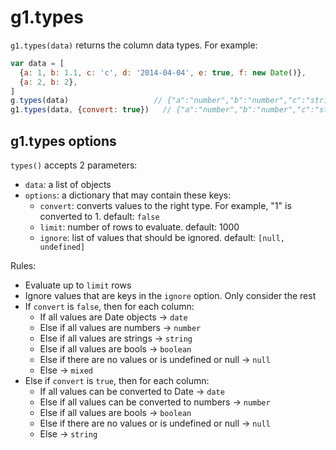 # g1.types

`g1.types(data)` returns the column data types. For example:

```js
var data = [
  {a: 1, b: 1.1, c: 'c', d: '2014-04-04', e: true, f: new Date()},
  {a: 2, b: 2},
]
g.types(data)                   // {"a":"number","b":"number","c":"string","d":"string","e":"boolean","f":"date"}
g1.types(data, {convert: true})   // {"a":"number","b":"number","c":"string","d":"date","e":"boolean","f":"date"}

```

## g1.types options

`types()` accepts 2 parameters:

- `data`: a list of objects
- `options`: a dictionary that may contain these keys:
  - `convert`: converts values to the right type. For example, "1" is converted to 1. default: `false`
  - `limit`: number of rows to evaluate. default: 1000
  - `ignore`: list of values that should be ignored. default: `[null, undefined]`

Rules:

- Evaluate up to `limit` rows
- Ignore values that are keys in the `ignore` option. Only consider the rest
- If `convert` is `false`, then for each column:
  - If all values are Date objects -> `date`
  - Else if all values are numbers -> `number`
  - Else if all values are strings -> `string`
  - Else if all values are bools -> `boolean`
  - Else if there are no values or is undefined or null -> `null`
  - Else -> `mixed`
- Else if `convert` is `true`, then for each column:
  - If all values can be converted to Date -> `date`
  - Else if all values can be converted to numbers -> `number`
  - Else if all values are bools -> `boolean`
  - Else if there are no values or is undefined or null  -> `null`
  - Else -> `string`

